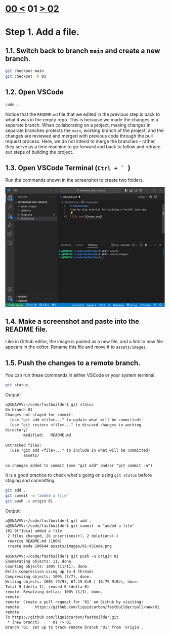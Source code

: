 # [00 <](https://github.com/liquidcarbon/fastbuilder/tree/00) **01** [> 02](https://github.com/liquidcarbon/fastbuilder/tree/02)

# Step 1.  Add a file.

## 1.1. Switch back to branch `main` and create a new branch.

```bash
git checkout main
git checkout -b 01
```

## 1.2. Open VSCode

```bash
code .
```

Notice that the `README.md` file that we edited in the previous step is back to what it was in the empty repo.  This is because we made the changes in a separate branch.  When collaborating on a project, making changes in separate branches protects the `main`, working branch of the project, and the changes are reviewed and merged with previous code through the pull request process.  Here, we do not intend to merge the branches - rather, they serve as a time machine to go forward and back to follow and retrace our steps of building the project.

## 1.3. Open VSCode Terminal (```Ctrl + ` ```)

Run the commands shown in the screenshot to create two folders.

![first file added to repo](assets/images/01-VSCode.png)

## 1.4. Make a screenshot and paste into the README file.

Like in Github editor, the image is pasted as a new file, and a link to new file appears in the editor.  Rename this file and move it to `assets/images`.

## 1.5. Push the changes to a remote branch.

You can run these commands in either VSCode or your system terminal.

```bash
git status
```

Output:
```
a@SNAVVV:~/code/fastbuilder$ git status
On branch 01
Changes not staged for commit:
  (use "git add <file>..." to update what will be committed)
  (use "git restore <file>..." to discard changes in working directory)
        modified:   README.md

Untracked files:
  (use "git add <file>..." to include in what will be committed)
        assets/

no changes added to commit (use "git add" and/or "git commit -a")
```

It is a good practice to check what's going on using `git status` before staging and committing.

```bash
git add .
git commit -m "added a file"
git push -u origin 01
```

Output:
```
a@SNAVVV:~/code/fastbuilder$ git add .
a@SNAVVV:~/code/fastbuilder$ git commit -m "added a file"
[01 9ff1bca] added a file
 2 files changed, 26 insertions(+), 2 deletions(-)
 rewrite README.md (100%)
 create mode 100644 assets/images/01-VSCode.png

a@SNAVVV:~/code/fastbuilder$ git push -u origin 01
Enumerating objects: 11, done.
Counting objects: 100% (11/11), done.
Delta compression using up to 4 threads
Compressing objects: 100% (7/7), done.
Writing objects: 100% (9/9), 67.15 KiB | 16.79 MiB/s, done.
Total 9 (delta 1), reused 0 (delta 0)
remote: Resolving deltas: 100% (1/1), done.
remote: 
remote: Create a pull request for '01' on GitHub by visiting:
remote:      https://github.com/liquidcarbon/fastbuilder/pull/new/01
remote: 
To https://github.com/liquidcarbon/fastbuilder.git
 * [new branch]      01 -> 01
Branch '01' set up to track remote branch '01' from 'origin'.
```